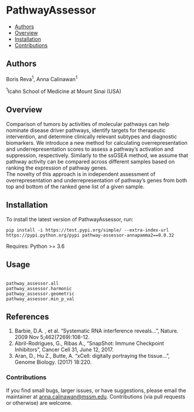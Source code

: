 # PathwayAssessor

- [Authors](#authors)
- [Overview](#Overview)
- [Installation](#installation)
- [Contributions](#contributions)

## Authors
Boris Reva<sup>1</sup>, Anna Calinawan<sup>1</sup>

<sup>1</sup>Icahn School of Medicine at Mount Sinai (USA)

## Overview

Comparison of tumors by activities of molecular pathways can help nominate disease driver pathways, 
identify targets for therapeutic intervention, and determine clinically relevant subtypes and diagnostic biomarkers. 
We introduce a new method for calculating overrepresentation and underrepresentation scores to assess a pathway’s 
activation and suppression, respectively. Similarly to the ssGSEA method, we assume that pathway activity can 
be compared across different samples based on ranking the expression of pathway genes.  
The novelty of this approach is in independent assessment of overrepresentation and underrepresentation of pathway’s 
genes from both top and bottom of the ranked gene list of a given sample.


## Installation

To install the latest version of PathwayAssessor, run:

```
pip install -i https://test.pypi.org/simple/ --extra-index-url https://pypi.python.org/pypi pathway-assessor-annapamma2==0.0.32

```
Requires: Python >= 3.6

## Usage
```

pathway_assessor.all
pathway_assessor.harmonic
pathway_assessor.geometric
pathway_assessor.min_p_val

```

## References 
1. Barbie, D.A. , et al. “Systematic RNA interference reveals…”,  Nature. 2009 Nov 5;462(7269):108-12.
2. Abril-Rodrigues, G., Ribas A., “SnapShot: Immune Checkpoint Inhibitors”, Cancer Cell 31, June 12, 2017.
3. Aran, D., Hu Z., Butte, A. “xCell: digitally portraying the tissue…”, Genome Biology. (2017) 18:220. 

### Contributions

If you find small bugs, larger issues, or have suggestions, please email the maintainer at <anna.calinawan@mssm.edu>.
Contributions (via pull requests or otherwise) are welcome.